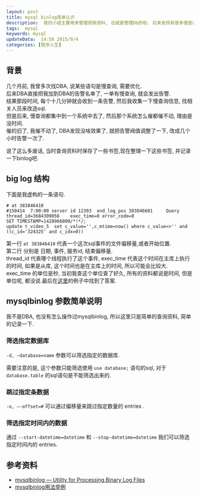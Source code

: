 ```yaml
---
layout: post
title: mysql binlog简单认识
description:  我的小组主要用来管理视频资料, 也就是管理Db的啦. 后来发现有很多慢查询, 于是导了一份慢查询和binlog来看了看.  
tags:  mysql
keywords: mysql
updateData:  14:58 2015/9/4
categories: [程序人生]
---
```


## 背景

几个月前, 我曾多次找DBA, 说某些语句是慢查询, 需要优化.  
后来DBA直接把我加到DBA的告警名单了, 一单有慢查询, 就会发出告警.  
结果那段时间, 每个十几分钟就会收到一条告警, 然后我收集一下慢查询信息, 找相关人员来改造sql.  
但是后来, 慢查询都集中到一个系统中去了, 然后那个系统怎么催都催不动, 理由是没时间.  
催的旧了, 我催不动了, DBA发现没啥效果了, 就把告警阀值调整了一下, 改成几个小时告警一次了.  

说了这么多废话, 当时查询资料时保存了一些书签,现在整理一下这些书签, 并记录一下binlog吧.  


## big log 结构

下面是我虚构的一条语句.  

```
# at 383846410
#150414  7:00:00 server id 12303  end_log_pos 383846601 	Query	thread_id=3684309056	exec_time=0	error_code=0
SET TIMESTAMP=1428966000/*!*/;
update t_video_5  set c_value='',c_mtime=now() where c_value<>'' and ((c_id='324325' and c_idx=0))
```

第一行 `at 383846410` 代表一个这次sql事件的文件偏移量,或者开始位置.  
第二行 分别是 日期, 事件, 服务id, 结束偏移量.  
thread_id 代表哪个线程执行了这个事件, exec_time 代表这个时间在主库上执行的时间, 如果是从库, 这个时间也是在主库上的时间, 所以可能会比较大.  
exec_time 的单位是秒, 当初我查这个单位查了好久, 所有的资料都说是时间, 但是单位呢, 都没说.最后在[这里](https://www.percona.com/blog/2011/01/31/what-is-exec_time-in-binary-logs/)的例子中找到了答案.    



## mysqlbinlog 参数简单说明

我不是DBA, 也没有怎么操作过mysqlbinlog, 所以这里只是简单的查询资料, 简单的记录一下.  

### 筛选指定数据库

`-d, –database=name` 参数可以筛选指定的数据库.  

需要注意的是, 这个参数只能筛选使用 `use database;` 语句的sql, 对于 `database.table` 的sql语句是不能筛选出来的.  


### 跳过指定条数据

`-o, –-offset=#` 可以通过偏移量来跳过指定数量的 entries .  


### 筛选指定时间内的数据


通过 `--start-datetime=datetime` 和 `--stop-datetime=datetime` 我们可以筛选指定时间内的 entries.  


## 参考资料

* [mysqlbinlog — Utility for Processing Binary Log Files](https://dev.mysql.com/doc/refman/5.1/en/mysqlbinlog.html#option_mysqlbinlog_start-datetime)
* [mysqlbinlog用法举例](http://www.linux-centos.com/2012/11/01/mysqlbinlog%E7%94%A8%E6%B3%95%E4%B8%BE%E4%BE%8B/)
